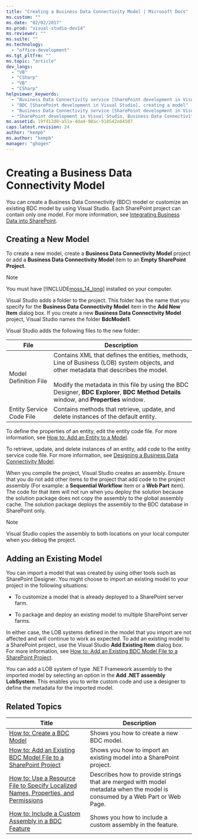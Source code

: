 ```yaml
---
title: "Creating a Business Data Connectivity Model | Microsoft Docs"
ms.custom: ""
ms.date: "02/02/2017"
ms.prod: "visual-studio-dev14"
ms.reviewer: ""
ms.suite: ""
ms.technology: 
  - "office-development"
ms.tgt_pltfrm: ""
ms.topic: "article"
dev_langs: 
  - "VB"
  - "CSharp"
  - "VB"
  - "CSharp"
helpviewer_keywords: 
  - "Business Data Connectivity service [SharePoint development in Visual Studio], model"
  - "BDC [SharePoint development in Visual Studio], creating a model"
  - "Business Data Connectivity service [SharePoint development in Visual Studio], creating a model"
  - "SharePoint development in Visual Studio, Business Data Connectivity service"
ms.assetid: 19fd12d0-a51a-4da4-98ac-918542e84507
caps.latest.revision: 24
author: "kempb"
ms.author: "kempb"
manager: "ghogen"
---
```

# Creating a Business Data Connectivity Model
  You can create a Business Data Connectivity (BDC) model or customize an existing BDC model by using Visual Studio. Each SharePoint project can contain only one model. For more information, see [Integrating Business Data into SharePoint](../sharepoint/integrating-business-data-into-sharepoint.md).  
  
## Creating a New Model  
 To create a new model, create a **Business Data Connectivity Model** project or add a **Business Data Connectivity Model** item to an **Empty SharePoint Project**.  
  
> [!NOTE]  
>  You must have [!INCLUDE[moss_14_long](../sharepoint/includes/moss-14-long-md.md)] installed on your computer.  
  
 Visual Studio adds a folder to the project. This folder has the name that you specify for the **Business Data Connectivity Model** item in the **Add New Item** dialog box. If you create a new **Business Data Connectivity Model** project, Visual Studio names the folder **BdcModel1**.  
  
 Visual Studio adds the following files to the new folder:  
  
|File|Description|  
|----------|-----------------|  
|Model Definition File|Contains XML that defines the entities, methods, Line of Business (LOB) system objects, and other metadata that describes the model.<br /><br /> Modify the metadata in this file by using the BDC Designer, **BDC Explorer**, **BDC Method Details** window, and **Properties** window.|  
|Entity Service Code File|Contains methods that retrieve, update, and delete instances of the default entity.|  
  
 To define the properties of an entity, edit the entity code file. For more information, see [How to: Add an Entity to a Model](../sharepoint/how-to-add-an-entity-to-a-model.md).  
  
 To retrieve, update, and delete instances of an entity, add code to the entity service code file. For more information, see [Designing a Business Data Connectivity Model](../sharepoint/designing-a-business-data-connectivity-model.md).  
  
 When you compile the project, Visual Studio creates an assembly. Ensure that you do not add other items to the project that add code to the project assembly (For example: a **Sequential Workflow** item or a **Web Part** item). The code for that item will not run when you deploy the solution because the solution package does not copy the assembly to the global assembly cache.  The solution package deploys the assembly to the BDC database in SharePoint only.  
  
> [!NOTE]  
>  Visual Studio copies the assembly to both locations on your local computer when you debug the project.  
  
## Adding an Existing Model  
 You can import a model that was created by using other tools such as SharePoint Designer. You might choose to import an existing model to your project in the following situations:  
  
-   To customize a model that is already deployed to a SharePoint server farm.  
  
-   To package and deploy an existing model to multiple SharePoint server farms.  
  
 In either case, the LOB systems defined in the model that you import are not affected and will continue to work as expected. To add an existing model to a SharePoint project, use the Visual Studio **Add Existing Item** dialog box. For more information, see [How to: Add an Existing BDC Model File to a SharePoint Project](../sharepoint/how-to-add-an-existing-bdc-model-file-to-a-sharepoint-project.md).  
  
 You can add a LOB system of type .NET Framework assembly to the imported model by selecting an option in the **Add .NET assembly LobSystem**. This enables you to write custom code and use a designer to define the metadata for the imported model.  
  
## Related Topics  
  
|Title|Description|  
|-----------|-----------------|  
|[How to: Create a BDC Model](../sharepoint/how-to-create-a-bdc-model.md)|Shows you how to create a new BDC model.|  
|[How to: Add an Existing BDC Model File to a SharePoint Project](../sharepoint/how-to-add-an-existing-bdc-model-file-to-a-sharepoint-project.md)|Shows you how to import an existing model into a SharePoint project.|  
|[How to: Use a Resource File to Specify Localized Names, Properties, and Permissions](../sharepoint/how-to-use-a-resource-file-to-specify-localized-names-properties-and-permissions.md)|Describes how to provide strings that are merged with model metadata when the model is consumed by a Web Part or Web Page.|  
|[How to: Include a Custom Assembly in a BDC Feature](../sharepoint/how-to-include-a-custom-assembly-in-a-bdc-feature.md)|Shows you how to include a custom assembly in the feature.|  
  
  